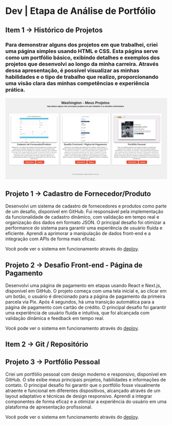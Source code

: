 # Dev | Etapa de Análise de Portfólio

## Item 1 → Histórico de Projetos

### Para demonstrar alguns dos projetos em que trabalhei, criei uma página simples usando HTML e CSS. Esta página serve como um portfólio básico, exibindo detalhes e exemplos dos projetos que desenvolvi ao longo da minha carreira. Através dessa apresentação, é possível visualizar as minhas habilidades e o tipo de trabalho que realizo, proporcionando uma visão clara das minhas competências e experiência prática.

[![Meu Projeto](assets/img/projetosPage.png)](https://vercel.com/washington-lemos-projects/my-side-processo-seletivo)

## Projeto 1 → Cadastro de Fornecedor/Produto

Desenvolvi um sistema de cadastro de fornecedores e produtos como parte de um desafio, disponível em GitHub. Fui responsável pela implementação da funcionalidade de cadastro dinâmico, com validação em tempo real e organização dos dados em formato JSON. O principal desafio foi otimizar a performance do sistema para garantir uma experiência de usuário fluida e eficiente. Aprendi a aprimorar a manipulação de dados front-end e a integração com APIs de forma mais eficaz.

Você pode ver o sistema em funcionamento através do [deploy](https://vflows-teste.vercel.app/).

## Projeto 2 → Desafio Front-end - Página de Pagamento

Desenvolvi uma página de pagamento em etapas usando React e Next.js, disponível em GitHub. O projeto começa com uma tela inicial e, ao clicar em um botão, o usuário é direcionado para a página de pagamento da primeira parcela via Pix. Após 4 segundos, há uma transição automática para a página de pagamento com cartão de crédito. O principal desafio foi garantir uma experiência de usuário fluida e intuitiva, que foi alcançada com validação dinâmica e feedback em tempo real.

Você pode ver o sistema em funcionamento através do [deploy](https://desafio-front-end-woovi-kappa.vercel.app/).

## Item 2 →  Git / Repositório

## Projeto 3 → Portfólio Pessoal

Criei um portfólio pessoal com design moderno e responsivo, disponível em GitHub. O site exibe meus principais projetos, habilidades e informações de contato. O principal desafio foi garantir que o portfólio fosse visualmente atraente e funcional em diferentes dispositivos, alcançado através de um layout adaptativo e técnicas de design responsivo. Aprendi a integrar componentes de forma eficaz e a otimizar a experiência do usuário em uma plataforma de apresentação profissional.

Você pode ver o sistema em funcionamento através do [deploy](https://new-portfolio-five-indol.vercel.app/).

